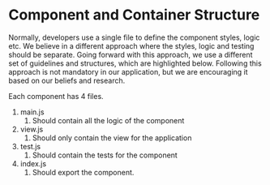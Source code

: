 # Component and Container Structure

Normally, developers use a single file to define the component styles, logic etc. We believe in a different approach where the styles, logic and testing should be separate. Going forward with this approach, we use a different set of guidelines and structures, which are highlighted below. Following this approach is not mandatory in our application, but we are encouraging it based on our beliefs and research.

Each component has 4 files.

1. main.js
   1. Should contain all the logic of the component
2. view.js
   1. Should only contain the view for the application
3. test.js
   1. Should contain the tests for the component
4. index.js
   1. Should export the component.

